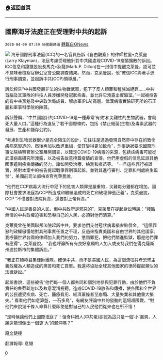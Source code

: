 ###  [:house:返回首頁](https://github.com/ourhimalayas/txt)
---

## 國際海牙法庭正在受理對中共的起訴
`2020-04-09 07:59 秘密翻译组` [轉載自GNews](https://gnews.org/zh-hant/167123/)

![](https://s3.amazonaws.com/gnews-media-offload/wp-content/uploads/2020/04/09065354/1-66.jpg)
海牙國際刑事法庭(ICC)的一名官員告訴《自由觀察》的律師拉里•克萊曼(Larry Klayman)，法庭考慮受理他針對中共國處理COVID-19疫情擴散的訴訟。 lCC信息和證據股股長馬克•狄龍(Mark P. Dillon)在一封信中提醒克萊曼，認可並不意味著檢察官辦公室會公開調查結果。然而，克萊曼說，他“確信ICC將著手進行刑事調查，並起訴中共(CCP)領導層。”

訴訟控告“中共國發展非法的生物戰武器，犯下了反人類罪和種族滅絕罪……中共首腦及其軍隊的科技人員涉嫌開發冠狀病毒，並允許它洩露出實驗室。”一起被控告的有中共黨魁及中央政治局成員、解放軍(PLA)高層、武漢病毒實驗研究所的石正麗和軍事科學院的陳薇。

訴狀聲稱，“中共國設計的COVID-19是一種非常’有效’和災難性的生物武器，會殺死大量人口。”這種行為違反了若干國際條約，包括《禁止細菌(生物)及毒素武器的發展、生產和儲存公約》。

“考慮到生物武器很少是完全陌生的設計，它往往是通過發現自然界中存在的致命疾病來製造的，然後再加以改進重組，使其變得更加致命”，刑事訴狀要求國際刑事法院檢察官辦公室展開調查，以確定COVID-19病毒的來源，包括該病毒可能從武漢病毒研究所洩露，以及被告故意掩蓋疫情的宣傳，他們用虛假的信息延誤其他國家遏制疾病傳播的努力，諸如開發治療、檢測和疫苗等。 “一旦這些罪行被證實，將對本案中的被告提起戰爭罪刑事起訴，並對其進行審判、定罪和判處終生監禁”，美國前司法部檢查官克萊曼說。

“他們在CCP病毒大流行中犯下的危害人類罪是嚴重的，災難每分鐘都在增加。國際社會要求法庭為CCP所造成和繼續造成的死亡和破壞伸張正義”，克萊曼說，CCP “不僅要對法院負責，還要對上帝負責。”

“中國人民是善良的人民，但中共政府是邪惡的”，克萊曼在提起訴訟時說：“殘酷無情的中共政權迫害和恐嚇自己的人民，必須對他們清算。”

克萊曼曾在美國聯邦法院起訴中共，要求他們支付冠狀病毒損害賠償金。 “這個罪惡的政權傲慢地對其刑事責任置之不理，反過來指責美國和自由世界的其他國家。我呼籲世界各國的律師加入我們的努力，懲罰罪犯，把他們關進監獄，那是他們罪有應得”，克萊曼說。 “我也呼籲所有有良好意願的人加入或支持我們在得克薩斯州達拉斯市的集體訴訟。”

“我正在積極召集律師團隊，確保中共，而不是美國人民，為這個流氓共產恐怖主義政權為人類造成的痛苦和死亡買單。我還將協助全球其他國家的律師提起類似的法律訴訟。”

起訴書說，這些被告“他們每一個人都共同和個別地參與犯罪行動，由於他們不負責任的魯莽疏忽以及故意混淆視聽，造成COVID-19散佈和傳播，使各國和全世界的公民遭受疾病、死亡、醫療費用、經濟蕭條甚至崩塌、大量失業和其他重大損失。” 看看他們如意算盤，一石多鳥”，有網友評論中共的發動的這場超限戰，“對他們來說幾千條人命算什麼即使是對自己的人民他們從來也在所不惜！

“是時候讓他們上國際法庭了！但奇科姆人(中共佬)卻認為這只是一個’小’漏洞，人類還能想像出一個更’大’的漏洞嗎？”

[原文鏈接](https://www.wnd.com/2020/04/international-criminal-court-processing-virus-complaint-china/)

翻譯報導: 意翎

0

